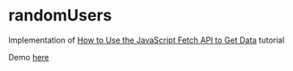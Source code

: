 # randomUsers

Implementation of [How to Use the JavaScript Fetch API to Get Data](https://scotch.io/tutorials/how-to-use-the-javascript-fetch-api-to-get-data) tutorial

Demo [here](https://bolajiayodeji.github.io/randomUsers)
